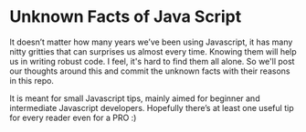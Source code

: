 # Unknown Facts of Java Script

It doesn’t matter how many years we’ve been using Javascript, it has many nitty gritties that can surprises us almost every time. Knowing them will help us in writing robust code. I feel, it's hard to find them all alone. So we'll post our thoughts around this and commit the unknown facts with their reasons in this repo.

It is meant for small Javascript tips, mainly aimed for beginner and intermediate Javascript developers. Hopefully there’s at least one useful tip for every reader even for a PRO :)

